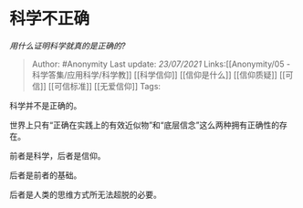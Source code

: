 # 科学不正确
*用什么证明科学就真的是正确的?*

> Author: #Anonymity
> Last update: *23/07/2021* 
> Links:[[Anonymity/05 - 科学答集/应用科学/科学教]] [[科学信仰]] [[信仰是什么]] [[信仰质疑]] [[可信]] [[可信标准]] [[无爱信仰]]
> Tags:   

 
科学并不是正确的。

世界上只有“正确在实践上的有效近似物”和“底层信念”这么两种拥有正确性的存在。

前者是科学，后者是信仰。

后者是前者的基础。

后者是人类的思维方式所无法超脱的必要。



